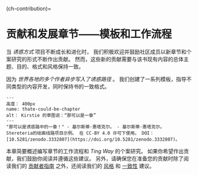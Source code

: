 (ch-contribution)=
# 贡献和发展章节――模板和工作流程

当 _诱惑方式_ 项目不断成长和进化时， 我们积极欢迎并鼓励社区成员以新章节和个案研究的形式不断作出贡献。 然而，这些新的贡献需要与该书现有内容的总体主题、目的、格式和风格保持一致。

因为 _世界各地的多个作者异步写入了诱惑路径_ 。 我们创建了一系列模板，指导不同类型的内容开发，同时保持书的一致格式。

```{figure} ../figures/that-could-be-a-chapter.jpg
---
高度： 400px
name: thate-could-be-chapter
alt： Kirstie 的草图说：“那可以是一章”
---
"那可以是诱惑路中的一章！" - 基尔斯蒂·惠塔克尔。 - 基尔斯蒂·惠塔克尔。 Stereteria的绘画线路项目示例。 在 CC-BY 4.0 许可下使用。 DOI：[10.5281/zenodo.3332807](https://doi.org/10.5281/zenodo.3332807)。
```

本章简要概述编写章节的工作流程和 _Ting Way_ 的个案研究。 如果你希望作出贡献，我们鼓励你阅读并遵循这些建议。 另外，请确保您在准备您的贡献时除了阅读我们的 [贡献者指南](https://github.com/alan-turing-institute/the-turing-way/blob/main/CONTRIBUTING.md) 之外，还阅读我们的 [风格](https://the-turing-way.netlify.app/community-handbook/style.html) 和 [一致性](https://the-turing-way.netlify.app/community-handbook/consistency.html) 建议。
